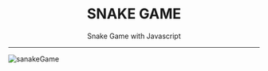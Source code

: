 <h1 align="center"> SNAKE GAME </h1>
<p align="center">Snake Game with Javascript</p>

-------


![sanakeGame](https://user-images.githubusercontent.com/101674470/177196191-60d1ddab-d2b8-424a-aaaf-358431c4d73c.jpg)

